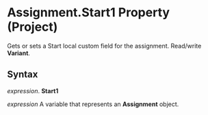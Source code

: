 
# Assignment.Start1 Property (Project)

Gets or sets a Start local custom field for the assignment. Read/write  **Variant**.


## Syntax

 _expression_. **Start1**

 _expression_ A variable that represents an **Assignment** object.


